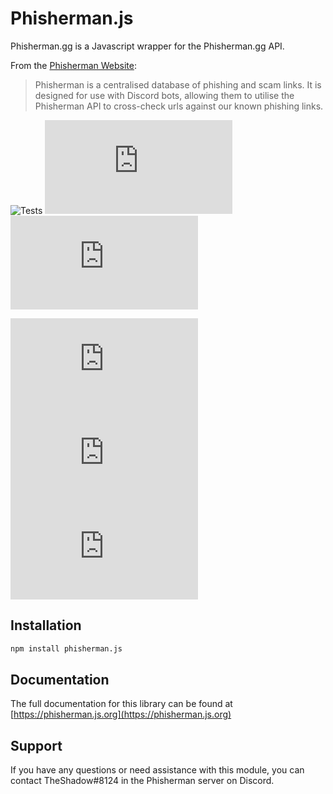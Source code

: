 # Phisherman.js

Phisherman.gg is a Javascript wrapper for the Phisherman.gg API.

From the [Phisherman Website](https://phisherman.gg):

> Phisherman is a centralised database of phishing and scam links. It is designed for use with Discord bots, allowing them to utilise the Phisherman API to cross-check urls against our known phishing links.

![Tests](https://img.shields.io/github/workflow/status/thewilloftheshadow/phisherman.gg/tests?label=Tests&style=for-the-badge) [![Libraries.io dependency status for latest release](https://img.shields.io/librariesio/release/npm/phisherman.js?style=for-the-badge)](https://libraries.io/npm/phisherman.js) [![Snyk Vulnerabilities for npm package](https://img.shields.io/snyk/vulnerabilities/npm/phisherman.js?style=for-the-badge)](https://snyk.io/)

[![node-current](https://img.shields.io/node/v/phisherman.js?style=for-the-badge)](https://nodejs.org/en/) [![GitHub contributors](https://img.shields.io/github/contributors/thewilloftheshadow/phisherman.js?style=for-the-badge)](https://github.com/thewilloftheshadow/phisherman.js/graphs/contributors) [![npm](https://img.shields.io/npm/dt/phisherman.js?style=for-the-badge)](https://www.npmjs.com/package/phisherman.js)

## Installation

```bash
npm install phisherman.js
```

## Documentation

The full documentation for this library can be found at [https://phisherman.js.org](https://phisherman.js.org)

## Support

If you have any questions or need assistance with this module, you can contact TheShadow#8124 in the Phisherman server on Discord.
